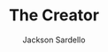 ---
layout: ../../layouts/MarkdownPostLayout.astro
title: 'The Creator'
pubDate: '2025-08-05'
description: 'Who is the creator of the universe?'
author: 'Jackson Sardello'
---